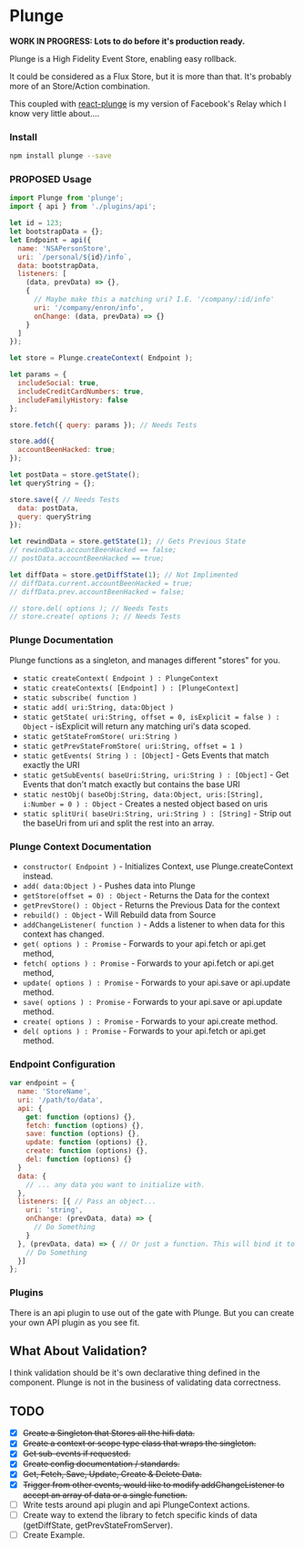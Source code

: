 # Plunge

**WORK IN PROGRESS: Lots to do before it's production ready.**

Plunge is a High Fidelity Event Store, enabling easy rollback.

It could be considered as a Flux Store, but it is more than that.
It's probably more of an Store/Action combination.

This coupled with [react-plunge](https://github.com/gwing33/react-plunge) is my version of Facebook's Relay which I know very little about....

### Install
```bash
npm install plunge --save
```

### PROPOSED Usage

```javascript
import Plunge from 'plunge';
import { api } from './plugins/api';

let id = 123;
let bootstrapData = {};
let Endpoint = api({
  name: 'NSAPersonStore',
  uri: `/personal/${id}/info`,
  data: bootstrapData,
  listeners: [
    (data, prevData) => {},
    {
      // Maybe make this a matching uri? I.E. '/company/:id/info'
      uri: '/company/enron/info',
      onChange: (data, prevData) => {}
    }
  ]
});

let store = Plunge.createContext( Endpoint );

let params = {
  includeSocial: true,
  includeCreditCardNumbers: true,
  includeFamilyHistory: false
};

store.fetch({ query: params }); // Needs Tests

store.add({
  accountBeenHacked: true;
});

let postData = store.getState();
let queryString = {};

store.save({ // Needs Tests
  data: postData,
  query: queryString
});

let rewindData = store.getState(1); // Gets Previous State
// rewindData.accountBeenHacked == false;
// postData.accountBeenHacked == true;

let diffData = store.getDiffState(1); // Not Implimented
// diffData.current.accountBeenHacked = true;
// diffData.prev.accountBeenHacked = false;

// store.del( options ); // Needs Tests
// store.create( options ); // Needs Tests
```


### Plunge Documentation
Plunge functions as a singleton, and manages different "stores" for you.
 - ``static createContext( Endpoint ) : PlungeContext``
 - ``static createContexts( [Endpoint] ) : [PlungeContext]``
 - ``static subscribe( function )``
 - ``static add( uri:String, data:Object )``
 - ``static getState( uri:String, offset = 0, isExplicit = false ) : Object`` - isExplicit will return any matching uri's data scoped.
 - ``static getStateFromStore( uri:String )``
 - ``static getPrevStateFromStore( uri:String, offset = 1 )``
 - ``static getEvents( String ) : [Object]`` - Gets Events that match exactly the URI
 - ``static getSubEvents( baseUri:String, uri:String ) : [Object]`` - Get Events that don't match exactly but contains the base URI
 - ``static nestObj( baseObj:String, data:Object, uris:[String], i:Number = 0 ) : Object`` - Creates a nested object based on uris
 - ``static splitUri( baseUri:String, uri:String ) : [String]`` - Strip out the baseUri from uri and split the rest into an array.

### Plunge Context Documentation
 - ``constructor( Endpoint )`` - Initializes Context, use Plunge.createContext instead.
 - ``add( data:Object )`` - Pushes data into Plunge
 - ``getStore(offset = 0) : Object`` - Returns the Data for the context
 - ``getPrevStore() : Object`` - Returns the Previous Data for the context
 - ``rebuild() : Object`` - Will Rebuild data from Source
 - ``addChangeListener( function )`` - Adds a listener to when data for this context has changed.
 - ``get( options ) : Promise`` - Forwards to your api.fetch or api.get method,
 - ``fetch( options ) : Promise`` - Forwards to your api.fetch or api.get method,
 - ``update( options ) : Promise`` - Forwards to your api.save or api.update method.
 - ``save( options ) : Promise`` - Forwards to your api.save or api.update method.
 - ``create( options ) : Promise`` - Forwards to your api.create method.
 - ``del( options ) : Promise`` - Forwards to your api.fetch or api.get method.

### Endpoint Configuration
```javascript
var endpoint = {
  name: 'StoreName',
  uri: '/path/to/data',
  api: {
    get: function (options) {},
    fetch: function (options) {},
    save: function (options) {},
    update: function (options) {},
    create: function (options) {},
    del: function (options) {}
  }
  data: {
    // ... any data you want to initialize with.
  },
  listeners: [{ // Pass an object...
    uri: 'string',
    onChange: (prevData, data) => {
      // Do Something
    }
  }, (prevData, data) => { // Or just a function. This will bind it to your uri path.
    // Do Something
  }]
};
```

### Plugins
There is an api plugin to use out of the gate with Plunge. But you can create your own API plugin as you see fit.

## What About Validation?
I think validation should be it's own declarative thing defined in the component.
Plunge is not in the business of validating data correctness.

## TODO
- [x] ~~Create a Singleton that Stores all the hifi data.~~
- [x] ~~Create a context or scope type class that wraps the singleton.~~
- [x] ~~Get sub-events if requested.~~
- [x] ~~Create config documentation / standards.~~
- [x] ~~Get, Fetch, Save, Update, Create & Delete Data.~~
- [x] ~~Trigger from other events, would like to modify addChangeListener to accept an array of data or a single function.~~
- [ ] Write tests around api plugin and api PlungeContext actions.
- [ ] Create way to extend the library to fetch specific kinds of data (getDiffState, getPrevStateFromServer).
- [ ] Create Example.
